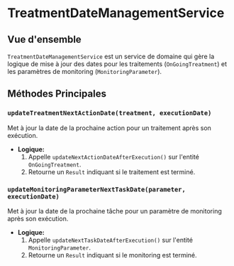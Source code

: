 # TreatmentDateManagementService

## Vue d'ensemble

`TreatmentDateManagementService` est un service de domaine qui gère la logique de mise à jour des dates pour les traitements (`OnGoingTreatment`) et les paramètres de monitoring (`MonitoringParameter`).

## Méthodes Principales

### `updateTreatmentNextActionDate(treatment, executionDate)`

Met à jour la date de la prochaine action pour un traitement après son exécution.

- **Logique:**
  1. Appelle `updateNextActionDateAfterExecution()` sur l'entité `OnGoingTreatment`.
  2. Retourne un `Result` indiquant si le traitement est terminé.

### `updateMonitoringParameterNextTaskDate(parameter, executionDate)`

Met à jour la date de la prochaine tâche pour un paramètre de monitoring après son exécution.

- **Logique:**
  1. Appelle `updateNextTaskDateAfterExecution()` sur l'entité `MonitoringParameter`.
  2. Retourne un `Result` indiquant si le monitoring est terminé.
